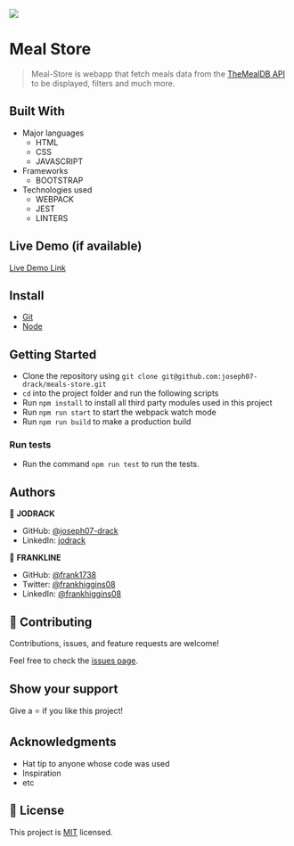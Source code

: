 ![](https://img.shields.io/badge/Meals-Store-blueviolet)

# Meal Store

> Meal-Store is webapp that fetch meals data from the [TheMealDB API](https://www.themealdb.com/api.php) to be displayed, filters and much more.

## Built With

- Major languages
  - HTML
  - CSS
  - JAVASCRIPT
- Frameworks
  - BOOTSTRAP
- Technologies used
  - WEBPACK
  - JEST
  - LINTERS

## Live Demo (if available)

[Live Demo Link](https://joseph07-drack.github.io/meals-store/dist/)

## Install

- [Git](https://git-scm.com/downloads)
- [Node](https://nodejs.org/en/download/)

## Getting Started

- Clone the repository using `git clone git@github.com:joseph07-drack/meals-store.git`
- `cd` into the project folder and run the following scripts
- Run `npm install` to install all third party modules used in this project
- Run `npm run start` to start the webpack watch mode
- Run `npm run build` to make a production build

### Run tests

- Run the command `npm run test` to run the tests.

## Authors

👤 **JODRACK**

- GitHub: [@joseph07-drack](https://github.com/joseph07-drack)
- LinkedIn: [jodrack](https://www.linkedin.com/in/joseph-buingo-ab2682225/)

👤 **FRANKLINE**

- GitHub: [@frank1738](https://github.com/frank1738)
- Twitter: [@frankhiggins08](https://twitter.com/frankhiggins08)
- LinkedIn: [@frankhiggins08](http://www.linkedin.com/in/frankline-osoro-b526ba18b)

## 🤝 Contributing

Contributions, issues, and feature requests are welcome!

Feel free to check the [issues page](../../issues/).

## Show your support

Give a ⭐️ if you like this project!

## Acknowledgments

- Hat tip to anyone whose code was used
- Inspiration
- etc

## 📝 License

This project is [MIT](./MIT.md) licensed.
